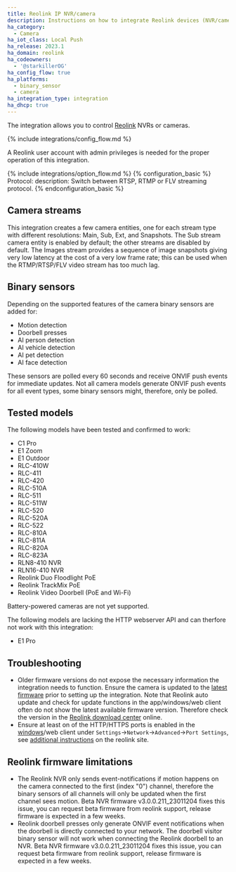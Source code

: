 ```yaml
---
title: Reolink IP NVR/camera
description: Instructions on how to integrate Reolink devices (NVR/cameras) into Home Assistant.
ha_category:
  - Camera
ha_iot_class: Local Push
ha_release: 2023.1
ha_domain: reolink
ha_codeowners:
  - '@starkillerOG'
ha_config_flow: true
ha_platforms:
  - binary_sensor
  - camera
ha_integration_type: integration
ha_dhcp: true
---
```


The integration allows you to control [Reolink](https://reolink.com/) NVRs or cameras.

{% include integrations/config_flow.md %}

A Reolink user account with admin privileges is needed for the proper operation of this integration.

{% include integrations/option_flow.md %}
{% configuration_basic %}
Protocol:
  description: Switch between RTSP, RTMP or FLV streaming protocol.
{% endconfiguration_basic %}

## Camera streams

This integration creates a few camera entities, one for each stream type with different resolutions: Main, Sub, Ext, and Snapshots.
The Sub stream camera entity is enabled by default; the other streams are disabled by default.
The Images stream provides a sequence of image snapshots giving very low latency at the cost of a very low frame rate; this can be used when the RTMP/RTSP/FLV video stream has too much lag.

## Binary sensors

Depending on the supported features of the camera binary sensors are added for:

- Motion detection
- Doorbell presses
- AI person detection
- AI vehicle detection
- AI pet detection
- AI face detection

These sensors are polled every 60 seconds and receive ONVIF push events for immediate updates.
Not all camera models generate ONVIF push events for all event types, some binary sensors might, therefore, only be polled.

## Tested models

The following models have been tested and confirmed to work:

- C1 Pro
- E1 Zoom
- E1 Outdoor
- RLC-410W
- RLC-411
- RLC-420
- RLC-510A
- RLC-511
- RLC-511W
- RLC-520
- RLC-520A
- RLC-522
- RLC-810A
- RLC-811A
- RLC-820A
- RLC-823A
- RLN8-410 NVR
- RLN16-410 NVR
- Reolink Duo Floodlight PoE
- Reolink TrackMix PoE
- Reolink Video Doorbell (PoE and Wi-Fi)

Battery-powered cameras are not yet supported.

The following models are lacking the HTTP webserver API and can therfore not work with this integration:

- E1 Pro

## Troubleshooting

- Older firmware versions do not expose the necessary information the integration needs to function. Ensure the camera is updated to the [latest firmware](https://reolink.com/download-center/) prior to setting up the integration. Note that Reolink auto update and check for update functions in the app/windows/web client often do not show the latest available firmware version. Therefore check the version in the [Reolink download center](https://reolink.com/download-center/) online.
- Ensure at least on of the HTTP/HTTPS ports is enabled in the [windows](https://reolink.com/software-and-manual/)/web client under `Settings`->`Network`->`Advanced`->`Port Settings`, see [additional instructions](https://support.reolink.com/hc/en-us/articles/900004435763-How-to-Set-up-Reolink-Ports-Settings-via-Reolink-Client-New-Client-) on the reolink site.

## Reolink firmware limitations

- The Reolink NVR only sends event-notifications if motion happens on the camera connected to the first (index "0") channel, therefore the binary sensors of all channels will only be updated when the first channel sees motion. Beta NVR firmware v3.0.0.211_23011204 fixes this issue, you can request beta firmware from reolink support, release firmware is expected in a few weeks.
- Reolink doorbell presses only generate ONVIF event notifications when the doorbell is directly connected to your network. The doorbell visitor binary sensor will not work when connecting the Reolink doorbell to an NVR. Beta NVR firmware v3.0.0.211_23011204 fixes this issue, you can request beta firmware from reolink support, release firmware is expected in a few weeks.
